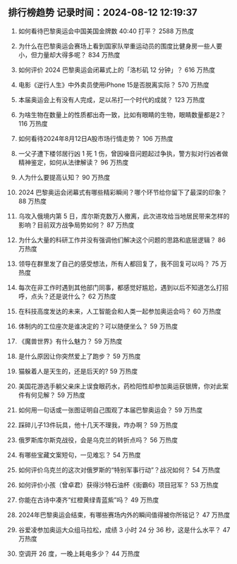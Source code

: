 
## 排行榜趋势 记录时间：2024-08-12 12:19:37
  
  1. 如何看待巴黎奥运会中国美国金牌数 40:40 打平？ 2588 万热度
    
  2. 为什么在巴黎奥运会赛场上看到国家队举重运动员的围度比健身房一些人要小，但力量却大得多呢？ 834 万热度
    
  3. 如何评价 2024 巴黎奥运会闭幕式上的「洛杉矶 12 分钟」？ 616 万热度
    
  4. 电影《逆行人生》中外卖员使用iPhone 15是否脱离实际？ 570 万热度
    
  5. 本届奥运会上有没有人完成，足以吊打一个时代的成就？ 123 万热度
    
  6. 为啥生物在数量上的性质都出奇一致，比如有眼睛的生物，眼睛数量都是2？ 116 万热度
    
  7. 如何看待2024年8月12日A股市场行情走势？ 106 万热度
    
  8. 一父子遭下楼邻居行凶 1 死 1 伤，曾因噪音问题起过争执，警方拟对行凶者做精神鉴定，如何从法律解读？ 96 万热度
    
  9. 人为什么要提高认知？ 90 万热度
    
  10. 2024 巴黎奥运会闭幕式有哪些精彩瞬间？哪个环节给你留下了最深的印象？ 88 万热度
    
  11. 乌攻入俄境内第 5 日，库尔斯克数万人撤离，此次进攻给当地居民带来怎样的影响？目前双方战争局势如何？ 87 万热度
    
  12. 为什么大量的科研工作并没有强调他们解决这个问题的思路和底层逻辑？ 86 万热度
    
  13. 领导在群里发了自己的感受想法，所有人都回复了，我不回复可以吗？ 75 万热度
    
  14. 每次在非工作时遇到其他部门同事，都感觉好尴尬，遇到以后不知道怎么打招呼，点头？还是说什么？ 62 万热度
    
  15. 在科技高度发达的未来，人工智能会和人类一起参加奥运会吗？ 60 万热度
    
  16. 体制内的工位座次是谁决定的？可以随便坐么？ 59 万热度
    
  17. 《魔兽世界》有什么魅力？ 59 万热度
    
  18. 是什么原因让你突然爱上了跑步？ 59 万热度
    
  19. 猫躲着人是天生的，还是后天的? 59 万热度
    
  20. 美国花游选手躺父亲床上误食眼药水，药检阳性却参加奥运获银牌，你对此案件有何见解？ 59 万热度
    
  21. 如何用一句话或一张图证明自己围观了本届巴黎奥运会？ 59 万热度
    
  22. 踩碎儿子13件玩具，他十几天不理我，咋办啊？ 59 万热度
    
  23. 俄罗斯库尔斯克战役，会是乌克兰的转折点吗？ 56 万热度
    
  24. 有哪些宝藏文案短句，一见难忘？ 54 万热度
    
  25. 如何评价乌克兰的这次对俄罗斯的“特别军事行动”？战况如何？ 54 万热度
    
  26. 如何评价小孩（曾卓君）获得沙特石油杯《街霸6》项目冠军？ 53 万热度
    
  27. 你能在古诗中凑齐“红橙黄绿青蓝紫”吗？ 49 万热度
    
  28. 2024年巴黎奥运会结束，有哪些赛场内外的瞬间值得被你所铭记？ 47 万热度
    
  29. 谷爱凌参加奥运大众组马拉松，成绩 3 小时 24 分 36 秒，这是什么水平？ 47 万热度
    
  30. 空调开 26 度，一晚上耗电多少？ 44 万热度
    